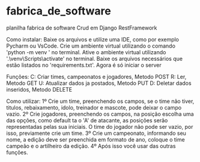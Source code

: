 # fabrica_de_software
planilha fabrica de software
Crud em Django RestFramework

Como instalar:
Baixe os arquivos e utilize uma IDE, como por exemplo Pycharm ou VsCode.
Crie um ambiente virtual utilizando o comando 'python -m venv ' no terminal.
Ative o ambiente virtual utilizando '.\venv\Scripts\activate' no terminal.
Baixe os arquivos necessários que estão listados no 'requirements.txt'.
Agora é só iniciar o server

Funções:
C: Criar times, campeonatos e jogadores, Metodo POST
R: Ler, Metodo GET
U: Atualizar dados ja postados, Metodo PUT
D: Deletar dados inseridos, Metodo DELETE

Como utilizar:
1º Crie um time, preenchendo os campos, se o time não tiver, titulos, rebaixamento, idolo, treinador e mascote, pode deixar o campo vazio.
2º Crie jogadores, preenchendo os campos, na posição escolha uma das opções, como default ta o 'A' de atacante, as posições serão representadas pelas sua iniciais.
O time do jogador não pode ser vazio, por isso, previamente crie um time.
3º Crie um campeonato, informando seu nome, a edição deve ser preenchida em formato de ano, coloque o time campeão e o artilheiro da edição.
4º Após isso você usar das outras funções.
